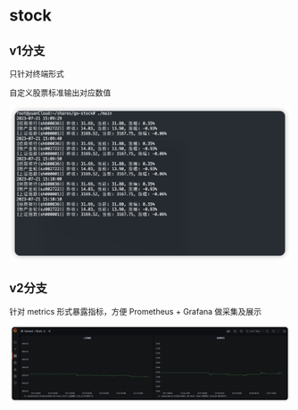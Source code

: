# stock

## v1分支
只针对终端形式

自定义股票标准输出对应数值

![Terminal](https://github.com/MasonSRE/stock/blob/v1/stock.png)

## v2分支
针对 metrics 形式暴露指标，方便 Prometheus + Grafana 做采集及展示

![grafana](https://github.com/MasonSRE/stock/blob/v2/src/stock.png)
